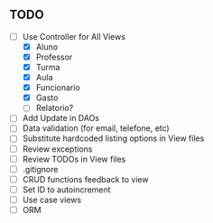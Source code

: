## TODO
- [ ] Use Controller for All Views
	- [x] Aluno
	- [x] Professor
	- [x] Turma
	- [x] Aula
	- [x] Funcionario
	- [x] Gasto
	- [ ] Relatorio?
- [ ] Add Update in DAOs
- [ ] Data validation (for email, telefone, etc)
- [ ] Substitute hardcoded listing options in View files
- [ ] Review exceptions
- [ ] Review TODOs in View files
- [ ] .gitignore
- [ ] CRUD functions feedback to view
- [ ] Set ID to autoincrement
- [ ] Use case views
- [ ] ORM
